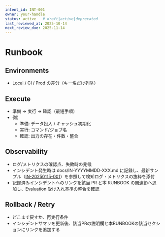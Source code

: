 ```yaml
---
intent_id: INT-001
owner: your-handle
status: active   # draft|active|deprecated
last_reviewed_at: 2025-10-14
next_review_due: 2025-11-14
---
```


# Runbook

## Environments

- Local / CI / Prod の差分（キー名だけ列挙）

## Execute

- 準備 → 実行 → 確認（最短手順）
- 例）
  - 準備: データ投入 / キャッシュ初期化
  - 実行: コマンド/ジョブ名
  - 確認: 出力の存在・件数・整合

## Observability

- ログ/メトリクスの確認点、失敗時の兆候
- インシデント発生時は docs/IN-YYYYMMDD-XXX.md に記録し、最新サンプル（[IN-20250115-001](docs/IN-20250115-001.md)）を参照して検知ログ・メトリクスの抜粋を添付
- 記録済みインシデントへのリンクを該当 PR と本 RUNBOOK の関連節へ追加し、Evaluation 受け入れ基準の整合を確認

## Rollback / Retry

- どこまで戻すか、再実行条件
- インシデントサマリを更新後、該当PRの説明欄と本RUNBOOKの該当セクションにリンクを追加する
